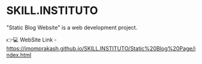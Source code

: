 # SKILL.INSTITUTO
"Static Blog Website" is a web development project.

👉💻 WebSite Link - https://imomprakash.github.io/SKILL.INSTITUTO/Static%20Blog%20Page/index.html
